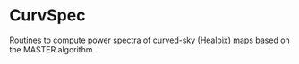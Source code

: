 # CurvSpec
Routines to compute power spectra of curved-sky (Healpix) maps based on the MASTER algorithm.

